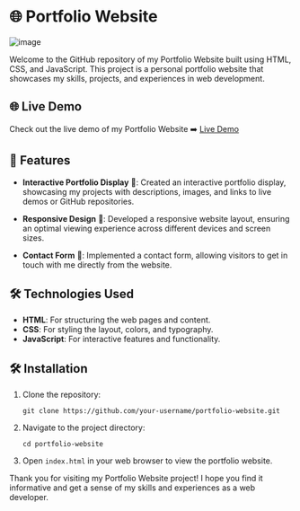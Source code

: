 # 🌐 Portfolio Website

![image](https://github.com/rahil1202/portfolio/assets/104057403/555832fb-da66-48a3-a49d-75fedb7d9fca)


Welcome to the GitHub repository of my Portfolio Website built using HTML, CSS, and JavaScript. This project is a personal portfolio website that showcases my skills, projects, and experiences in web development.

## 🌐 Live Demo

Check out the live demo of my Portfolio Website ➡️ [Live Demo](https://rahil1202.github.io/portfolio/)

## 🚀 Features

- **Interactive Portfolio Display** 🎨: Created an interactive portfolio display, showcasing my projects with descriptions, images, and links to live demos or GitHub repositories.

- **Responsive Design** 📱: Developed a responsive website layout, ensuring an optimal viewing experience across different devices and screen sizes.

- **Contact Form** 📧: Implemented a contact form, allowing visitors to get in touch with me directly from the website.

## 🛠️ Technologies Used

- **HTML**: For structuring the web pages and content.
- **CSS**: For styling the layout, colors, and typography.
- **JavaScript**: For interactive features and functionality.



## 🛠️ Installation

1. Clone the repository:
   ```
   git clone https://github.com/your-username/portfolio-website.git
   ```

2. Navigate to the project directory:
   ```
   cd portfolio-website
   ```

3. Open `index.html` in your web browser to view the portfolio website.


Thank you for visiting my Portfolio Website project! I hope you find it informative and get a sense of my skills and experiences as a web developer.
